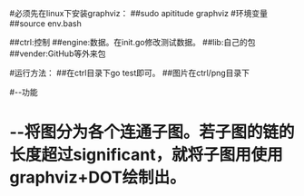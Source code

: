 ﻿#必须先在linux下安装graphviz：
##sudo apititude graphviz
#环境变量
##source env.bash

##ctrl:控制
##engine:数据。在init.go修改测试数据。
##lib:自己的包
##vender:GitHub等外来包

#运行方法：
##在ctrl目录下go test即可。
##图片在ctrl/png目录下

#--功能
#	--将图分为各个连通子图。若子图的链的长度超过significant，就将子图用使用graphviz+DOT绘制出。
